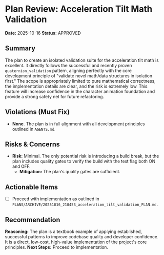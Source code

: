 # Plan Review: Acceleration Tilt Math Validation

**Date:** 2025-10-16
**Status:** APPROVED

## Summary
The plan to create an isolated validation suite for the acceleration tilt math is excellent. It directly follows the successful and recently proven `quaternion_validation` pattern, aligning perfectly with the core development principle of "validate novel math/data structures in isolation first." The scope is appropriately limited to pure mathematical correctness, the implementation details are clear, and the risk is extremely low. This feature will increase confidence in the character animation foundation and provide a strong safety net for future refactoring.

## Violations (Must Fix)
- **None.** The plan is in full alignment with all development principles outlined in `AGENTS.md`.

## Risks & Concerns
- **Risk:** Minimal. The only potential risk is introducing a build break, but the plan includes quality gates to verify the build with the test flag both ON and OFF.
  - **Mitigation:** The plan's quality gates are sufficient.

## Actionable Items
- [ ] Proceed with implementation as outlined in `PLANS/ARCHIVE/20251016_210453_acceleration_tilt_validation_PLAN.md`.

## Recommendation
**Reasoning:** The plan is a textbook example of applying established, successful patterns to improve codebase quality and developer confidence. It is a direct, low-cost, high-value implementation of the project's core principles.
**Next Steps:** Proceed to implementation.
